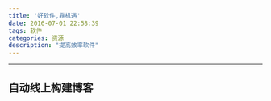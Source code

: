 ```yaml
---
title: '好软件,靠机遇'
date: 2016-07-01 22:58:39
tags: 软件
categories: 资源
description: "提高效率软件"
---
```

-------------------------------
## 自动线上构建博客

